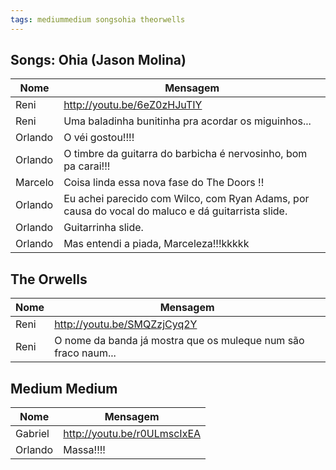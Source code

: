 ```yaml
---
tags: mediummedium songsohia theorwells
---
```


## Songs: Ohia (Jason Molina)

| Nome    | Mensagem                                                   |
| ------- | ---------------------------------------------------------- |
| Reni    | <http://youtu.be/6eZ0zHJuTIY>                              |
| Reni    | Uma baladinha bunitinha pra acordar os miguinhos...        |
| Orlando | O véi gostou!!!!                                           |
| Orlando | O timbre da guitarra do barbicha é nervosinho, bom pa carai!!! |
| Marcelo | Coisa linda essa nova fase do The Doors !!                 |
| Orlando | Eu achei parecido com Wilco, com Ryan Adams, por causa do vocal do maluco e dá guitarrista slide. |
| Orlando | Guitarrinha slide.                                         |
| Orlando | Mas entendi a piada, Marceleza!!!kkkkk                     |

## The Orwells

| Nome    | Mensagem                                                   |
| ------- | ---------------------------------------------------------- |
| Reni    | <http://youtu.be/SMQZzjCyq2Y>                              |
| Reni    | O nome da banda já mostra que os muleque num são fraco naum... |

## Medium Medium

| Nome    | Mensagem                                                   |
| ------- | ---------------------------------------------------------- |
| Gabriel | <http://youtu.be/r0ULmscIxEA>                              |
| Orlando | Massa!!!!                                                  |
